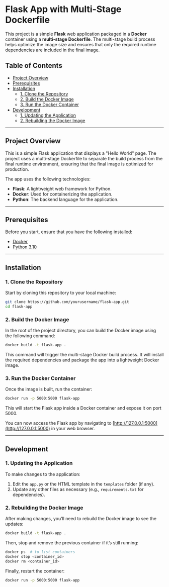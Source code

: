 # Flask App with Multi-Stage Dockerfile

This project is a simple **Flask** web application packaged in a **Docker** container using a **multi-stage Dockerfile**. The multi-stage build process helps optimize the image size and ensures that only the required runtime dependencies are included in the final image.

## Table of Contents

- [Project Overview](#project-overview)
- [Prerequisites](#prerequisites)
- [Installation](#installation)
  - [1. Clone the Repository](#1-clone-the-repository)
  - [2. Build the Docker Image](#2-build-the-docker-image)
  - [3. Run the Docker Container](#3-run-the-docker-container)
- [Development](#development)
  - [1. Updating the Application](#1-updating-the-application)
  - [2. Rebuilding the Docker Image](#2-rebuilding-the-docker-image)

---

## Project Overview

This is a simple Flask application that displays a "Hello World" page. The project uses a multi-stage Dockerfile to separate the build process from the final runtime environment, ensuring that the final image is optimized for production.

The app uses the following technologies:
- **Flask**: A lightweight web framework for Python.
- **Docker**: Used for containerizing the application.
- **Python**: The backend language for the application.

---

## Prerequisites

Before you start, ensure that you have the following installed:
- [Docker](https://www.docker.com/products/docker-desktop)
- [Python 3.10](https://www.python.org/downloads/)

---

## Installation

### 1. Clone the Repository

Start by cloning this repository to your local machine:

```bash
git clone https://github.com/yourusername/flask-app.git
cd flask-app
```

### 2. Build the Docker Image

In the root of the project directory, you can build the Docker image using the following command:

```bash
docker build -t flask-app .
```

This command will trigger the multi-stage Docker build process. It will install the required dependencies and package the app into a lightweight Docker image.

### 3. Run the Docker Container

Once the image is built, run the container:

```bash
docker run -p 5000:5000 flask-app
```

This will start the Flask app inside a Docker container and expose it on port 5000.

You can now access the Flask app by navigating to [http://127.0.0.1:5000](http://127.0.0.1:5000) in your web browser.

---

## Development

### 1. Updating the Application

To make changes to the application:

1. Edit the `app.py` or the HTML template in the `templates` folder (if any).
2. Update any other files as necessary (e.g., `requirements.txt` for dependencies).

### 2. Rebuilding the Docker Image

After making changes, you’ll need to rebuild the Docker image to see the updates:

```bash
docker build -t flask-app .
```

Then, stop and remove the previous container if it’s still running:

```bash
docker ps  # to list containers
docker stop <container_id>
docker rm <container_id>
```

Finally, restart the container:

```bash
docker run -p 5000:5000 flask-app
```
